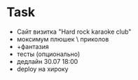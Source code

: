 # Task
+ Сайт визитка "Hard rock karaoke club"
+ моксимум плюшек \ приколов
+ +фантазия
+ тесты (опционально)
+ дедлайн 30.07 18:00
+ deploy на хироку
